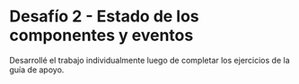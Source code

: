# Desafío 2 - Estado de los componentes y eventos

Desarrollé el trabajo individualmente luego de completar los ejercicios de la guía de apoyo.